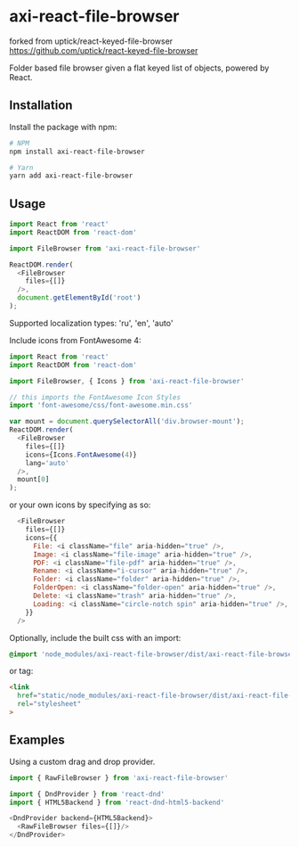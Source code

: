 # axi-react-file-browser
forked from uptick/react-keyed-file-browser
https://github.com/uptick/react-keyed-file-browser

Folder based file browser given a flat keyed list of objects, powered by React.

## Installation

Install the package with npm:

```bash
# NPM
npm install axi-react-file-browser

# Yarn
yarn add axi-react-file-browser
```
## Usage

```javascript
import React from 'react'
import ReactDOM from 'react-dom'

import FileBrowser from 'axi-react-file-browser'

ReactDOM.render(
  <FileBrowser
    files={[]}
  />,
  document.getElementById('root')
);
```

Supported localization types: 'ru', 'en', 'auto'

Include icons from FontAwesome 4:

```javascript
import React from 'react'
import ReactDOM from 'react-dom'

import FileBrowser, { Icons } from 'axi-react-file-browser'

// this imports the FontAwesome Icon Styles
import 'font-awesome/css/font-awesome.min.css'

var mount = document.querySelectorAll('div.browser-mount');
ReactDOM.render(
  <FileBrowser
    files={[]}
    icons={Icons.FontAwesome(4)}
    lang='auto'
  />,
  mount[0]
);
```

or your own icons by specifying as so:
```javascript
  <FileBrowser
    files={[]}
    icons={{
      File: <i className="file" aria-hidden="true" />,
      Image: <i className="file-image" aria-hidden="true" />,
      PDF: <i className="file-pdf" aria-hidden="true" />,
      Rename: <i className="i-cursor" aria-hidden="true" />,
      Folder: <i className="folder" aria-hidden="true" />,
      FolderOpen: <i className="folder-open" aria-hidden="true" />,
      Delete: <i className="trash" aria-hidden="true" />,
      Loading: <i className="circle-notch spin" aria-hidden="true" />,
    }}
  />
```

Optionally, include the built css with an import:

```scss
@import 'node_modules/axi-react-file-browser/dist/axi-react-file-browser.css';
```
or tag:

```html
<link
  href="static/node_modules/axi-react-file-browser/dist/axi-react-file-browser.css"
  rel="stylesheet"
>
```
## Examples

Using a custom drag and drop provider.
```javascript
import { RawFileBrowser } from 'axi-react-file-browser'

import { DndProvider } from 'react-dnd'
import { HTML5Backend } from 'react-dnd-html5-backend'

<DndProvider backend={HTML5Backend}>
  <RawFileBrowser files={[]}/>
</DndProvider>
```
